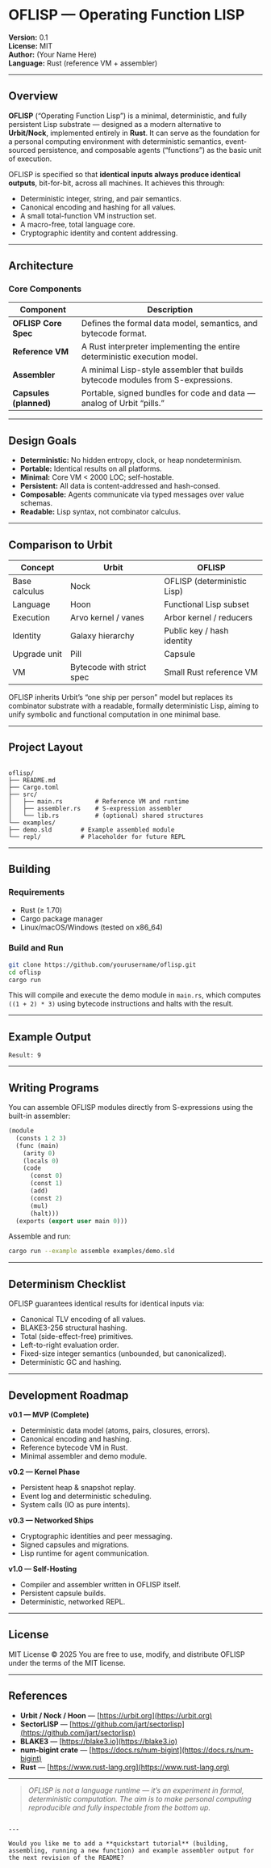 # OFLISP — Operating Function LISP

**Version:** 0.1  
**License:** MIT  
**Author:** (Your Name Here)  
**Language:** Rust (reference VM + assembler)  

---

## Overview

**OFLISP** (“Operating Function Lisp”) is a minimal, deterministic, and fully persistent Lisp substrate — designed as a modern alternative to **Urbit/Nock**, implemented entirely in **Rust**. It can serve as the foundation for a personal computing environment with deterministic semantics, event-sourced persistence, and composable agents (“functions”) as the basic unit of execution.

OFLISP is specified so that **identical inputs always produce identical outputs**, bit-for-bit, across all machines. It achieves this through:
- Deterministic integer, string, and pair semantics.
- Canonical encoding and hashing for all values.
- A small total-function VM instruction set.
- A macro-free, total language core.
- Cryptographic identity and content addressing.

---

## Architecture

### Core Components

| Component | Description |
|------------|--------------|
| **OFLISP Core Spec** | Defines the formal data model, semantics, and bytecode format. |
| **Reference VM** | A Rust interpreter implementing the entire deterministic execution model. |
| **Assembler** | A minimal Lisp-style assembler that builds bytecode modules from S-expressions. |
| **Capsules (planned)** | Portable, signed bundles for code and data — analog of Urbit “pills.” |

---

## Design Goals

- **Deterministic:** No hidden entropy, clock, or heap nondeterminism.
- **Portable:** Identical results on all platforms.
- **Minimal:** Core VM < 2000 LOC; self-hostable.
- **Persistent:** All data is content-addressed and hash-consed.
- **Composable:** Agents communicate via typed messages over value schemas.
- **Readable:** Lisp syntax, not combinator calculus.

---

## Comparison to Urbit

| Concept | Urbit | OFLISP |
|----------|--------|--------|
| Base calculus | Nock | OFLISP (deterministic Lisp) |
| Language | Hoon | Functional Lisp subset |
| Execution | Arvo kernel / vanes | Arbor kernel / reducers |
| Identity | Galaxy hierarchy | Public key / hash identity |
| Upgrade unit | Pill | Capsule |
| VM | Bytecode with strict spec | Small Rust reference VM |

OFLISP inherits Urbit’s “one ship per person” model but replaces its combinator substrate with a readable, formally deterministic Lisp, aiming to unify symbolic and functional computation in one minimal base.

---

## Project Layout

```

oflisp/
├── README.md
├── Cargo.toml
├── src/
│   ├── main.rs         # Reference VM and runtime
│   ├── assembler.rs    # S-expression assembler
│   └── lib.rs          # (optional) shared structures
└── examples/
├── demo.sld        # Example assembled module
└── repl/           # Placeholder for future REPL

````

---

## Building

### Requirements

- Rust (≥ 1.70)
- Cargo package manager
- Linux/macOS/Windows (tested on x86_64)

### Build and Run

```bash
git clone https://github.com/yourusername/oflisp.git
cd oflisp
cargo run
````

This will compile and execute the demo module in `main.rs`, which computes `((1 + 2) * 3)` using bytecode instructions and halts with the result.

---

## Example Output

```
Result: 9
```

---

## Writing Programs

You can assemble OFLISP modules directly from S-expressions using the built-in assembler:

```lisp
(module
  (consts 1 2 3)
  (func (main)
    (arity 0)
    (locals 0)
    (code
      (const 0)
      (const 1)
      (add)
      (const 2)
      (mul)
      (halt)))
  (exports (export user main 0)))
```

Assemble and run:

```bash
cargo run --example assemble examples/demo.sld
```

---

## Determinism Checklist

OFLISP guarantees identical results for identical inputs via:

* Canonical TLV encoding of all values.
* BLAKE3-256 structural hashing.
* Total (side-effect-free) primitives.
* Left-to-right evaluation order.
* Fixed-size integer semantics (unbounded, but canonicalized).
* Deterministic GC and hashing.

---

## Development Roadmap

**v0.1 — MVP (Complete)**

* Deterministic data model (atoms, pairs, closures, errors).
* Canonical encoding and hashing.
* Reference bytecode VM in Rust.
* Minimal assembler and demo module.

**v0.2 — Kernel Phase**

* Persistent heap & snapshot replay.
* Event log and deterministic scheduling.
* System calls (IO as pure intents).

**v0.3 — Networked Ships**

* Cryptographic identities and peer messaging.
* Signed capsules and migrations.
* Lisp runtime for agent communication.

**v1.0 — Self-Hosting**

* Compiler and assembler written in OFLISP itself.
* Persistent capsule builds.
* Deterministic, networked REPL.

---

## License

MIT License © 2025
You are free to use, modify, and distribute OFLISP under the terms of the MIT license.

---

## References

* **Urbit / Nock / Hoon** — [https://urbit.org](https://urbit.org)
* **SectorLISP** — [https://github.com/jart/sectorlisp](https://github.com/jart/sectorlisp)
* **BLAKE3** — [https://blake3.io](https://blake3.io)
* **num-bigint crate** — [https://docs.rs/num-bigint](https://docs.rs/num-bigint)
* **Rust** — [https://www.rust-lang.org](https://www.rust-lang.org)

---

> *OFLISP is not a language runtime — it’s an experiment in formal, deterministic computation. The aim is to make personal computing reproducible and fully inspectable from the bottom up.*

```

---

Would you like me to add a **quickstart tutorial** (building, assembling, running a new function) and example assembler output for the next revision of the README?
```
